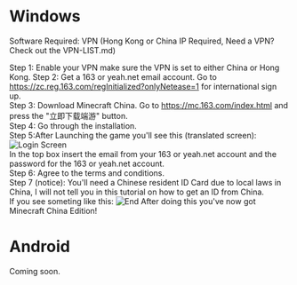 # Windows

Software Required:
VPN (Hong Kong or China IP Required, Need a VPN? Check out the VPN-LIST.md)

Step 1:
Enable your VPN make sure the VPN is set to either China or Hong Kong.
Step 2: Get a 163 or yeah.net email account. Go to https://zc.reg.163.com/regInitialized?onlyNetease=1 for international sign up.  
Step 3: Download Minecraft China. Go to https://mc.163.com/index.html and press the "立即下载端游" button.            
Step 4: Go through the installation.         
Step 5:After Launching the game you'll see this (translated screen): ![Login Screen](https://gcdnb.pbrd.co/images/2wacfE732nX6.png?o=1)                                                                                                                      
    In the top box insert the email from your 163 or yeah.net account and the password for the 163 or yeah.net account.  
Step 6: Agree to the terms and conditions.  
Step 7 (notice): You'll need a Chinese resident ID Card due to local laws in China, I will not tell you in this tutorial on how to get an ID from China.    
If you see someting like this:  ![End](https://gcdnb.pbrd.co/images/tyPLc8KqhkTQ.png?o=1)
After doing this you've now got Minecraft China Edition!

# Android
Coming soon.

